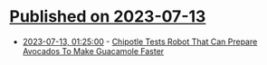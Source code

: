 # [Published on 2023-07-13](index.md)

* [2023-07-13, 01:25:00](https://hardware.slashdot.org/story/23/07/12/2240212/chipotle-tests-robot-that-can-prepare-avocados-to-make-guacamole-faster?utm_source=rss1.0mainlinkanon&utm_medium=feed) - [Chipotle Tests Robot That Can Prepare Avocados To Make Guacamole Faster](https://hardware.slashdot.org/story/23/07/12/2240212/chipotle-tests-robot-that-can-prepare-avocados-to-make-guacamole-faster?utm_source=rss1.0mainlinkanon&utm_medium=feed)
